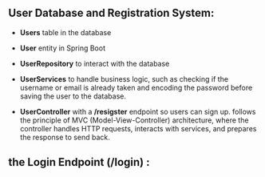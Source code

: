 
## User Database and Registration System: 
- **Users** table in the database 
- **User** entity in Spring Boot
- **UserRepository** to interact with the database
- **UserServices** to handle business logic, such as checking if the username or email is already taken and encoding the password before saving the user to the database.
  
- **UserController** with a **/resigster** endpoint so users can sign up. follows the principle of MVC (Model-View-Controller) architecture, where the controller handles HTTP requests, interacts with services, and prepares the response to send back.

## the Login Endpoint (/login) : 
